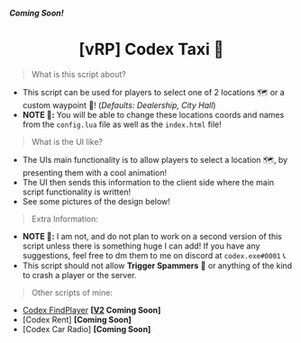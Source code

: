 **_Coming Soon!_**

<h1 align="center">[vRP] Codex Taxi 🚕</h1>


> What is this script about? 
* This script can be used for players to select one of 2 locations 🗺️ or a custom waypoint 📍! (_Defaults: Dealership, City Hall_)
* **NOTE 📝:** You will be able to change these locations coords and names from the `config.lua` file as well as the `index.html` file!

> What is the UI like?
* The UIs main functionality is to allow players to select a location 🗺️, by presenting them with a cool animation!
* The UI then sends this information to the client side where the main script functionality is written!
* See some pictures of the design below!


> Extra Information:
* **NOTE 📝:** I am not, and do not plan to work on a second version of this script unless there is something huge I can add! If you have any suggestions, feel free to dm them to me on discord at `codex.exe#0001` 📞
* This script should not allow **Trigger Spammers** 🧾 or anything of the kind to crash a player or the server. 

> Other scripts of mine:
* [Codex FindPlayer](https://github.com/itzcodex24/codex_findPlayer) **[[V2](https://github.com/itzcodex24/codex_findPlayerv2) Coming Soon]**
* [Codex Rent] **[Coming Soon]**
* [Codex Car Radio] **[Coming Soon]**

